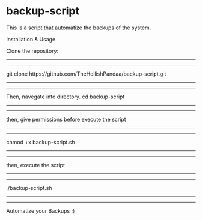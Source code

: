# backup-script
This is a script that automatize the backups of the system.  

Installation & Usage

Clone the repository:

<hr><hr>
git clone https://github.com/TheHellishPandaa/backup-script.git
<hr><hr>
Then, navegate into directory.
cd backup-script
<hr><hr>
then, give permissions before execute the script
<hr><hr>
chmod +x backup-script.sh
<hr><hr>
then, execute the script
<hr><hr>
./backup-script.sh
<hr><hr>
Automatize your Backups ;)
